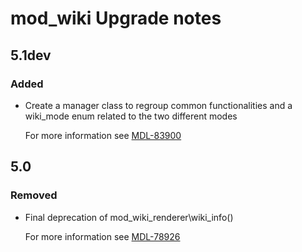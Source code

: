 # mod_wiki Upgrade notes

## 5.1dev

### Added

- Create a manager class to regroup common functionalities and a wiki_mode enum related to the two different modes

  For more information see [MDL-83900](https://tracker.moodle.org/browse/MDL-83900)

## 5.0

### Removed

- Final deprecation of mod_wiki_renderer\wiki_info()

  For more information see [MDL-78926](https://tracker.moodle.org/browse/MDL-78926)
